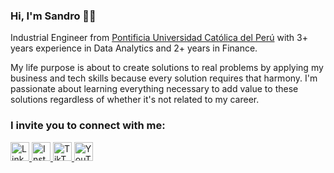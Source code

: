 ### Hi, I'm Sandro 👨‍💻

Industrial Engineer from [Pontificia Universidad Católica del Perú](https://www.pucp.edu.pe/en/) with 3+ years experience in Data Analytics and 2+ years in Finance.

My life purpose is about to create solutions to real problems by applying my business and tech skills because every solution requires that harmony.
I'm passionate about learning everything necessary to add value to these solutions regardless of whether it's not related to my career.
<!--
**Sandreke/Sandreke** is a ✨ _special_ ✨ repository because its `README.md` (this file) appears on your GitHub profile.

Here are some ideas to get you started:

- 🔭 I’m currently working on ...
- 🌱 I’m currently learning ...
- 👯 I’m looking to collaborate on ...
- 🤔 I’m looking for help with ...
- 💬 Ask me about ...
- 📫 How to reach me: ...
- 😄 Pronouns: ...
- ⚡ Fun fact: ...
-->
### I invite you to connect with me:
<a href="https://www.linkedin.com/in/sandroagama/" target="_blank" rel="nofollow">
    <img src="https://user-images.githubusercontent.com/64377961/171752276-9ee0d0b7-e6b9-4790-9b66-a51cff145566.png" alt="LinkedIn" width="30px" height="30px" />
</a>
<a href="https://instagram.com/sandreke99" target="_blank" rel="nofollow">
    <img src="https://user-images.githubusercontent.com/64377961/171752270-01eb1246-3961-4055-8053-2a9786f8cc66.png" alt="Instagram" width="30px" height="30px" />
</a>
<a href="https://www.tiktok.com/@sandreke99" target="_blank" rel="nofollow">
    <img src="https://user-images.githubusercontent.com/64377961/171752266-0c45d704-55fa-4759-aee5-01d3395de134.png" alt="TikTok" width="30px" height="30px" />
</a>
<a href="https://www.youtube.com/channel/UC8lqNrzucZD-tbdbJu-zHmw/videos" target="_blank" rel="nofollow">
    <img src="https://user-images.githubusercontent.com/64377961/171752486-93ceb98b-f307-4c8f-9c6a-c4d5302f57f9.png" alt="YouTube" width="30px" height="30px" />
</a>
